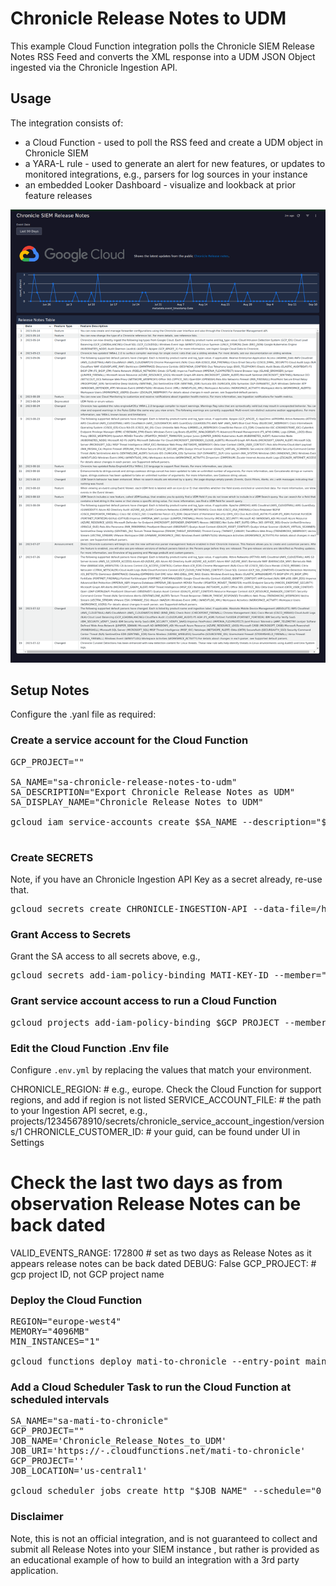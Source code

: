 # Chronicle Release Notes to UDM

This example Cloud Function integration polls the Chronicle SIEM Release Notes RSS Feed and converts the XML response into a UDM JSON Object ingested via the Chronicle Ingestion API.

## Usage

The integration consists of:
* a Cloud Function - used to poll the RSS feed and create a UDM object in Chronicle SIEM
* a YARA-L rule - used to generate an alert for new features, or updates to monitored integrations, e.g., parsers for log sources in your instance
* an embedded Looker Dashboard - visualize and lookback at prior feature releases

![Chronicle SIEM Release Notes](https://github.com/goog-cmmartin/thatsiemguy/blob/main/release_notes_to_udm/chronicle_release_notes.png "Chronicle SIEM Release Notes")


## Setup Notes

Configure the .yanl file as required:



### Create a service account for the Cloud Function

<pre>
GCP_PROJECT="<your GCP Project>"

SA_NAME="sa-chronicle-release-notes-to-udm"
SA_DESCRIPTION="Export Chronicle Release Notes as UDM"
SA_DISPLAY_NAME="Chronicle Release Notes to UDM"

gcloud iam service-accounts create $SA_NAME --description="$SA_DESCRIPTION" --display-name="$SA_DISPLAY_NAME"

</pre>

### Create SECRETS

Note, if you have an Chronicle Ingestion API Key as a secret already, re-use that.

<pre>
gcloud secrets create CHRONICLE-INGESTION-API --data-file=/home/user/chronicle-ingestion-key.json
</pre>

### Grant Access to Secrets

Grant the SA access to all secrets above, e.g., 

<pre>
gcloud secrets add-iam-policy-binding MATI-KEY-ID --member="serviceAccount:$SA_NAME@$GCP_PROJECT.iam.gserviceaccount.com" --project=$GCP_PROJECT --role='roles/secretmanager.secretAccessor'
</pre>

### Grant service account access to run a Cloud Function

<pre>
gcloud projects add-iam-policy-binding $GCP_PROJECT --member="serviceAccount:$SA_NAME@$GCP_PROJECT.iam.gserviceaccount.com"   --role='roles/cloudfunctions.developer'
</pre>

### Edit the Cloud Function .Env file

Configure `.env.yml` by replacing the values that match your environment.

CHRONICLE_REGION: # e.g., europe.  Check the Cloud Function for support regions, and add if region is not listed
SERVICE_ACCOUNT_FILE: # the path to your Ingestion API secret, e.g., projects/12345678910/secrets/chronicle_service_account_ingestion/versions/1
CHRONICLE_CUSTOMER_ID: # your guid, can be found under UI in Settings
# Check the last two days as from observation Release Notes can be back dated
VALID_EVENTS_RANGE: 172800 # set as two days as Release Notes as it appears release notes can be back dated
DEBUG: False
GCP_PROJECT: # gcp project ID, not GCP project name


### Deploy the Cloud Function

<pre>
REGION="europe-west4"
MEMORY="4096MB"
MIN_INSTANCES="1"

gcloud functions deploy mati-to-chronicle --entry-point main --trigger-http --runtime python311 --env-vars-file .env.yml --region $REGION  --memory $MEMORY --min-instances $MIN_INSTANCES --service-account $SA_NAME@$GCP_PROJECT.iam.gserviceaccount.com
</pre>

### Add a Cloud Scheduler Task to run the Cloud Function at scheduled intervals

<pre>
SA_NAME="sa-mati-to-chronicle"
GCP_PROJECT="<your GCP Project>"
JOB_NAME='Chronicle_Release_Notes_to_UDM'
JOB_URI='https://<region>-<project>.cloudfunctions.net/mati-to-chronicle'
GCP_PROJECT='<Your GCP Project>'
JOB_LOCATION='us-central1'

gcloud scheduler jobs create http "$JOB_NAME" --schedule="0 * * * *" --uri="$JOB_URI" --http-method=POST --oidc-service-account-email="$SA_NAME@$GCP_PROJECT.iam.gserviceaccount.com" --oidc-token-audience="$JOB_URI" --location=$JOB_LOCATION  
</pre>


### Disclaimer

 Note, this is not an official integration, and is not guaranteed to collect and submit all Release Notes into your SIEM instance , but rather is provided as an educational example of how to build an integration with a 3rd party application.
